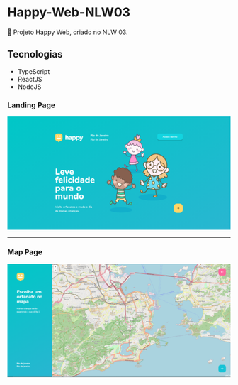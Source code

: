 # Happy-Web-NLW03
🚀 Projeto Happy Web, criado no NLW 03.

## Tecnologias

* TypeScript
* ReactJS
* NodeJS


### Landing Page
![Happy landing page](https://github.com/Thiago-a1/Happy-Web-NLW03/blob/master/presentation-images/Happy-Landing.png)
_____________________________________________________________________________________________________________________

### Map Page
![Happy map page](https://github.com/Thiago-a1/Happy-Web-NLW03/blob/master/presentation-images/Happy-Map.png)
